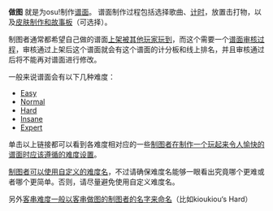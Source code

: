 **做图** 就是为osu!制作[谱面](ZH:Beatmaps "wikilink")。 谱面制作过程包括选择歌曲、[计时](ZH:Timing "wikilink")，放置击打物，以及[皮肤制作和](ZH:Skinning "wikilink")[故事板](ZH:Storyboarding "wikilink")（可选择）。

制图者通常都希望自己做的谱面[上架被其他玩家玩到](ZH:Beatmaps "wikilink")，而这个需要一个[谱面审核过程](ZH:Beatmap_Approval "wikilink")，审核通过上架后这个谱面就会有这个谱面的计分板和线上排名，并且审核通过后将不能再对谱面进行修改。

一般来说谱面会有以下几种难度：

-   [Easy](ZH:Easy "wikilink")
-   [Normal](ZH:Norma "wikilink")
-   [Hard](ZH:Hard "wikilink")
-   [Insane](ZH:Insane "wikilink")
-   [Expert](ZH:Expert "wikilink")

单击以上链接都可以看到各难度相对应的一些[制图者在制作一个玩起来令人愉快的](制图者 "wikilink")[谱面时应该遵循的](ZH:Beatmaps "wikilink")[难度设置](ZH:Difficulty "wikilink")。

[制图者可以使用自定义的难度名](ZH:Mappers "wikilink")，不过请确保难度名能够一眼看出究竟哪个更难或者哪个更简单。否则，请尽量避免使用自定义难度名。

另外[客串难度一般以客串做图的制图者的名字来命名](ZH:Guest_Difficulty "wikilink")（比如kioukiou‘s Hard）
